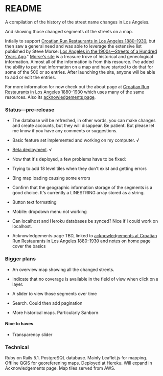 # README
A  compilation of the history of the street name changes in Los Angeles. 

And showing those changed segments  of the streets on a map.

Intially to support [Croatian Run Restaurants in Los Angeles 1880&ndash;1930](https://secure-shore-68966.herokuapp.com),
but then saw a general need and was able to leverage the extensive list published by Steve Morse: [Los Angeles in the 1900s&mdash;Streets of a Hundred Years Ago](http://stevemorse.org/census/changes/LosAngelesChanges2.htm)." [Morse's site](http://stevemorse.org/) is a treasure trove of historical and geneological information. Almost all of the information is from this resource. I've added the ability to put that information on a map and have started to do that for some of the 500 or so entries. After launching the site, anyone will be able to add or edit the entries.

For more information for now check out the about page at [Croatian Run Restaurants in Los Angeles  1880&ndash;1930](https://stark-cove-20051.herokuapp.com/about) which uses many of the same resources. Also its [acknowledgements page](https://stark-cove-20051.herokuapp.com/about).

### Status—pre-release
- The database will be refreshed, in other words, you can make changes and create accounts, but they will disappear. Be patient. But please let me know if you have any comments or suggestions.

- Basic feature set implemented and working on my computer. √

- [Beta deployment](https://stark-cove-20051.herokuapp.com/). √

- Now that it's deployed, a few problems have to be fixed: 

- Trying to add 18 level tiles when they don't exist and getting errors

- Bing map loading causing some errors

- Confirm that the geographic information storage of the segments is a good choice. It's currently a LINESTRING array stored as a string. 

- Button text formatting

- Mobile: dropdown menu not working

- Can localhost and Heroku databases be synced? Nice if I could work on localhost.
 
- Acknowledgements page TBD, linked to [acknowledgements at Croatian Run Restaurants in Los Angeles 1880&ndash;1930](https://secure-shore-68966.herokuapp.com) and notes on home page cover the basics

### Bigger plans
- An overview map showing all the changed streets. 

- Indicate that no coverage is available in the field of view when click on a layer.

- A slider to view those segments over time

- Search. Could then add pagination 

- More historical maps. Particularly Sanborn

#### Nice to haves
- Transparency slider 

### Technical
Ruby on Rails 5.1. PostgreSQL database. Mainly Leaflet.js for mapping. Offline QGIS for georeferening maps. Deployed at Heroku. Will expand in Acknowledgements page. Map tiles served from AWS.
 